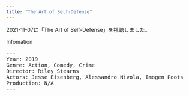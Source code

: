 ```yaml
---
title: "The Art of Self-Defense"
---
```

2021-11-07に「The Art of Self-Defense」を視聴しました。

Infomation
<pre>
---
Year: 2019
Genre: Action, Comedy, Crime
Director: Riley Stearns
Actors: Jesse Eisenberg, Alessandro Nivola, Imogen Poots
Production: N/A
---
</pre>